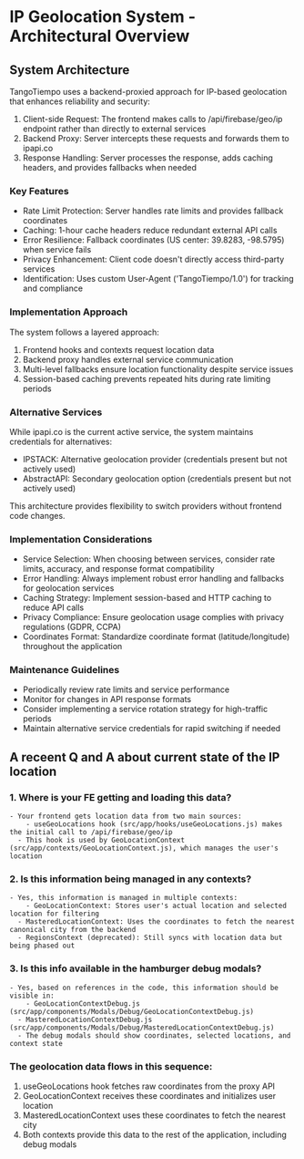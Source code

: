 # IP Geolocation System - Architectural Overview

 ## System Architecture

  TangoTiempo uses a backend-proxied approach for IP-based geolocation that enhances reliability and security:

  1. Client-side Request: The frontend makes calls to /api/firebase/geo/ip endpoint rather than directly to external services
  2. Backend Proxy: Server intercepts these requests and forwards them to ipapi.co
  3. Response Handling: Server processes the response, adds caching headers, and provides fallbacks when needed

  ### Key Features
  - Rate Limit Protection: Server handles rate limits and provides fallback coordinates
  - Caching: 1-hour cache headers reduce redundant external API calls
  - Error Resilience: Fallback coordinates (US center: 39.8283, -98.5795) when service fails
  - Privacy Enhancement: Client code doesn't directly access third-party services
  - Identification: Uses custom User-Agent ('TangoTiempo/1.0') for tracking and compliance

  ### Implementation Approach
  The system follows a layered approach:
  1. Frontend hooks and contexts request location data
  2. Backend proxy handles external service communication
  3. Multi-level fallbacks ensure location functionality despite service issues
  4. Session-based caching prevents repeated hits during rate limiting periods

  ### Alternative Services
  While ipapi.co is the current active service, the system maintains credentials for alternatives:
  - IPSTACK: Alternative geolocation provider (credentials present but not actively used)
  - AbstractAPI: Secondary geolocation option (credentials present but not actively used)

  This architecture provides flexibility to switch providers without frontend code changes.
  ### Implementation Considerations
  - Service Selection: When choosing between services, consider rate limits, accuracy, and response format compatibility
  - Error Handling: Always implement robust error handling and fallbacks for geolocation services
  - Caching Strategy: Implement session-based and HTTP caching to reduce API calls
  - Privacy Compliance: Ensure geolocation usage complies with privacy regulations (GDPR, CCPA)
  - Coordinates Format: Standardize coordinate format (latitude/longitude) throughout the application

 ### Maintenance Guidelines
  - Periodically review rate limits and service performance
  - Monitor for changes in API response formats
  - Consider implementing a service rotation strategy for high-traffic periods
  - Maintain alternative service credentials for rapid switching if needed



## A receent Q and A about current state of the IP location

  ### 1. Where is your FE getting and loading this data?
    - Your frontend gets location data from two main sources:
        - useGeoLocations hook (src/app/hooks/useGeoLocations.js) makes the initial call to /api/firebase/geo/ip
      - This hook is used by GeoLocationContext (src/app/contexts/GeoLocationContext.js), which manages the user's location
  ### 2. Is this information being managed in any contexts?
    - Yes, this information is managed in multiple contexts:
        - GeoLocationContext: Stores user's actual location and selected location for filtering
      - MasteredLocationContext: Uses the coordinates to fetch the nearest canonical city from the backend
      - RegionsContext (deprecated): Still syncs with location data but being phased out
  ### 3. Is this info available in the hamburger debug modals?
    - Yes, based on references in the code, this information should be visible in:
        - GeoLocationContextDebug.js (src/app/components/Modals/Debug/GeoLocationContextDebug.js)
      - MasteredLocationContextDebug.js (src/app/components/Modals/Debug/MasteredLocationContextDebug.js)
      - The debug modals should show coordinates, selected locations, and context state

 ### The geolocation data flows in this sequence:
  1. useGeoLocations hook fetches raw coordinates from the proxy API
  2. GeoLocationContext receives these coordinates and initializes user location
  3. MasteredLocationContext uses these coordinates to fetch the nearest city
  4. Both contexts provide this data to the rest of the application, including debug modals
